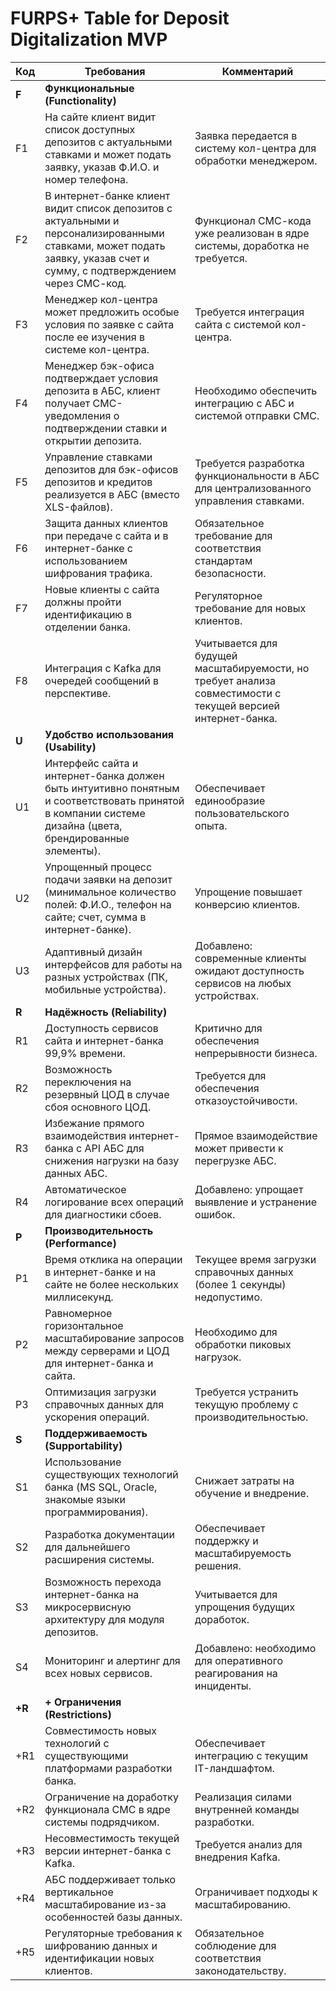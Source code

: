 # FURPS+ Table for Deposit Digitalization MVP

| Код | Требования | Комментарий |
| --- | --- | --- |
| **F** | **Функциональные (Functionality)** |  |
| F1 | На сайте клиент видит список доступных депозитов с актуальными ставками и может подать заявку, указав Ф.И.О. и номер телефона. | Заявка передается в систему кол-центра для обработки менеджером. |
| F2 | В интернет-банке клиент видит список депозитов с актуальными и персонализированными ставками, может подать заявку, указав счет и сумму, с подтверждением через СМС-код. | Функционал СМС-кода уже реализован в ядре системы, доработка не требуется. |
| F3 | Менеджер кол-центра может предложить особые условия по заявке с сайта после ее изучения в системе кол-центра. | Требуется интеграция сайта с системой кол-центра. |
| F4 | Менеджер бэк-офиса подтверждает условия депозита в АБС, клиент получает СМС-уведомления о подтверждении ставки и открытии депозита. | Необходимо обеспечить интеграцию с АБС и системой отправки СМС. |
| F5 | Управление ставками депозитов для бэк-офисов депозитов и кредитов реализуется в АБС (вместо XLS-файлов). | Требуется разработка функциональности в АБС для централизованного управления ставками. |
| F6 | Защита данных клиентов при передаче с сайта и в интернет-банке с использованием шифрования трафика. | Обязательное требование для соответствия стандартам безопасности. |
| F7 | Новые клиенты с сайта должны пройти идентификацию в отделении банка. | Регуляторное требование для новых клиентов. |
| F8 | Интеграция с Kafka для очередей сообщений в перспективе. | Учитывается для будущей масштабируемости, но требует анализа совместимости с текущей версией интернет-банка. |
| **U** | **Удобство использования (Usability)** |  |
| U1 | Интерфейс сайта и интернет-банка должен быть интуитивно понятным и соответствовать принятой в компании системе дизайна (цвета, брендированные элементы). | Обеспечивает единообразие пользовательского опыта. |
| U2 | Упрощенный процесс подачи заявки на депозит (минимальное количество полей: Ф.И.О., телефон на сайте; счет, сумма в интернет-банке). | Упрощение повышает конверсию клиентов. |
| U3 | Адаптивный дизайн интерфейсов для работы на разных устройствах (ПК, мобильные устройства). | Добавлено: современные клиенты ожидают доступность сервисов на любых устройствах. |
| **R** | **Надёжность (Reliability)** |  |
| R1 | Доступность сервисов сайта и интернет-банка 99,9% времени. | Критично для обеспечения непрерывности бизнеса. |
| R2 | Возможность переключения на резервный ЦОД в случае сбоя основного ЦОД. | Требуется для обеспечения отказоустойчивости. |
| R3 | Избежание прямого взаимодействия интернет-банка с API АБС для снижения нагрузки на базу данных АБС. | Прямое взаимодействие может привести к перегрузке АБС. |
| R4 | Автоматическое логирование всех операций для диагностики сбоев. | Добавлено: упрощает выявление и устранение ошибок. |
| **P** | **Производительность (Performance)** |  |
| P1 | Время отклика на операции в интернет-банке и на сайте не более нескольких миллисекунд. | Текущее время загрузки справочных данных (более 1 секунды) недопустимо. |
| P2 | Равномерное горизонтальное масштабирование запросов между серверами и ЦОД для интернет-банка и сайта. | Необходимо для обработки пиковых нагрузок. |
| P3 | Оптимизация загрузки справочных данных для ускорения операций. | Требуется устранить текущую проблему с производительностью. |
| **S** | **Поддерживаемость (Supportability)** |  |
| S1 | Использование существующих технологий банка (MS SQL, Oracle, знакомые языки программирования). | Снижает затраты на обучение и внедрение. |
| S2 | Разработка документации для дальнейшего расширения системы. | Обеспечивает поддержку и масштабируемость решения. |
| S3 | Возможность перехода интернет-банка на микросервисную архитектуру для модуля депозитов. | Учитывается для упрощения будущих доработок. |
| S4 | Мониторинг и алертинг для всех новых сервисов. | Добавлено: необходимо для оперативного реагирования на инциденты. |
| **+R** | **+ Ограничения (Restrictions)** |  |
| +R1 | Совместимость новых технологий с существующими платформами разработки банка. | Обеспечивает интеграцию с текущим IT-ландшафтом. |
| +R2 | Ограничение на доработку функционала СМС в ядре системы подрядчиком. | Реализация силами внутренней команды разработки. |
| +R3 | Несовместимость текущей версии интернет-банка с Kafka. | Требуется анализ для внедрения Kafka. |
| +R4 | АБС поддерживает только вертикальное масштабирование из-за особенностей базы данных. | Ограничивает подходы к масштабированию. |
| +R5 | Регуляторные требования к шифрованию данных и идентификации новых клиентов. | Обязательное соблюдение для соответствия законодательству. |
